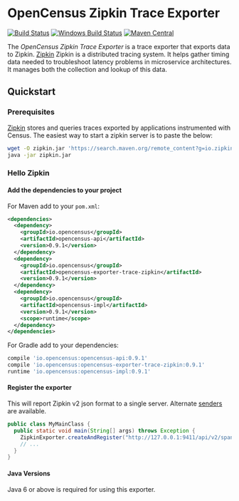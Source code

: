 # OpenCensus Zipkin Trace Exporter
[![Build Status][travis-image]][travis-url]
[![Windows Build Status][appveyor-image]][appveyor-url]
[![Maven Central][maven-image]][maven-url]

The *OpenCensus Zipkin Trace Exporter* is a trace exporter that exports
data to Zipkin. [Zipkin](http://zipkin.io/) Zipkin is a distributed
tracing system. It helps gather timing data needed to troubleshoot
latency problems in microservice architectures. It manages both the
collection and lookup of this data.

## Quickstart

### Prerequisites

[Zipkin](http://zipkin.io/) stores and queries traces exported by
applications instrumented with Census. The easiest way to start a zipkin
server is to paste the below:

```bash
wget -O zipkin.jar 'https://search.maven.org/remote_content?g=io.zipkin.java&a=zipkin-server&v=LATEST&c=exec'
java -jar zipkin.jar
```


### Hello Zipkin

#### Add the dependencies to your project

For Maven add to your `pom.xml`:
```xml
<dependencies>
  <dependency>
    <groupId>io.opencensus</groupId>
    <artifactId>opencensus-api</artifactId>
    <version>0.9.1</version>
  </dependency>
  <dependency>
    <groupId>io.opencensus</groupId>
    <artifactId>opencensus-exporter-trace-zipkin</artifactId>
    <version>0.9.1</version>
  </dependency>
  <dependency>
    <groupId>io.opencensus</groupId>
    <artifactId>opencensus-impl</artifactId>
    <version>0.9.1</version>
    <scope>runtime</scope>
  </dependency>
</dependencies>
```

For Gradle add to your dependencies:
```groovy
compile 'io.opencensus:opencensus-api:0.9.1'
compile 'io.opencensus:opencensus-exporter-trace-zipkin:0.9.1'
runtime 'io.opencensus:opencensus-impl:0.9.1'
```

#### Register the exporter

This will report Zipkin v2 json format to a single server. Alternate
[senders](https://github.com/openzipkin/zipkin-reporter-java) are available.

```java
public class MyMainClass {
  public static void main(String[] args) throws Exception {
    ZipkinExporter.createAndRegister("http://127.0.0.1:9411/api/v2/spans");
    // ...
  }
}
```

#### Java Versions

Java 6 or above is required for using this exporter.

[travis-image]: https://travis-ci.org/census-instrumentation/opencensus-java.svg?branch=master
[travis-url]: https://travis-ci.org/census-instrumentation/opencensus-java
[appveyor-image]: https://ci.appveyor.com/api/projects/status/hxthmpkxar4jq4be/branch/master?svg=true
[appveyor-url]: https://ci.appveyor.com/project/opencensusjavateam/opencensus-java/branch/master
[maven-image]: https://maven-badges.herokuapp.com/maven-central/io.opencensus/opencensus-exporter-trace-zipkin/badge.svg
[maven-url]: https://maven-badges.herokuapp.com/maven-central/io.opencensus/opencensus-exporter-trace-zipkin
